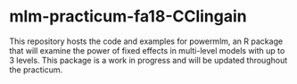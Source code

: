 # mlm-practicum-fa18-CClingain
This repository hosts the code and examples for powermlm, an R package that will examine the power of fixed effects in multi-level models with up to 3 levels. This package is a work in progress and will be updated throughout the practicum.
